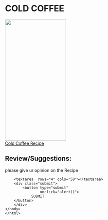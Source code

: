 <!DOCTYPE html>
<html lang="en">
    <body>
        <h1>COLD COFFEE</h1>
        <img src="https://s-i.huffpost.com/gadgets/slideshows/346448/slide_346448_3646204_free.jpg" width="200" height="400">
        <div class="coffee">
        <a href="https://r.search.yahoo.com/_ylt=AwrKFXPBkyJm9XkUmGa7HAx.;_ylu=Y29sbwNzZzMEcG9zAzMEdnRpZAMEc2VjA3Ny/RV=2/RE=1713570881/RO=10/RU=https%3a%2f%2fhebbarskitchen.com%2fcold-coffee-recipe-cold-coffee-milkshake%2f/RK=2/RS=CbjsBor1.cK1AukStVCXRW3.HjA-">Cold Coffee Recipe</a>
        </div>
        <p><label ><h2>Review/Suggestions:</h2></label></p>
        <p>please give ur opinion on the Recipe</p>

        <textarea  rows="4" cols="50"></textarea>
        <div class="submit">
            <button type="submit"
                    onclick="alert()">
                SUBMIT
        </button>
        </div>
    </body>
    </html>
